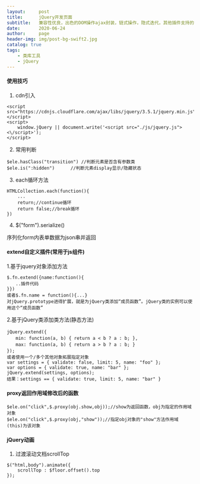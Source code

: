 ```yaml
---
layout:     post
title:      jQuery开发页面
subtitle:   兼容性优良，出色的DOM操作ajax封装，链式操作，隐式迭代，其他插件支持的特性
date:       2020-06-24
author:     page
header-img: img/post-bg-swift2.jpg
catalog: true
tags:
    - 类库工具
    - jQuery
---
```

#### 使用技巧
1. cdn引入  
```
<script src="https://cdnjs.cloudflare.com/ajax/libs/jquery/3.5.1/jquery.min.js"></script>
<script>
    window.jQuery || document.write('<script src="./js/jquery.js"><\/script>');
</script>
```

2. 常用判断
```
$ele.hasClass("transition") //判断元素是否含有参数类
$ele.is(":hidden")      //判断元素display显示/隐藏状态

```

3. each循环方法
```
HTMLCollection.each(function(){
    ...
    return;//continue循环
    return false;//break循环
})
```

4. $("form").serialize()

序列化form内表单数据为json串并返回

#### extend自定义插件(常用于js组件)

1.基于jquery对象添加方法
```
$.fn.extend({name:function(){  
　　..插件代码  
}})  
或者$.fn.name = function(){...}  
对jQuery.prototype进得扩展，就是为jQuery类添加“成员函数”。jQuery类的实例可以使用这个“成员函数”  
```

2.基于jQuery类添加类方法(静态方法)
```
jQuery.extend({　　
　　min: function(a, b) { return a < b ? a : b; },　　
　　max: function(a, b) { return a > b ? a : b; }　　
});　　
或者使用一个/多个其他对象拓展指定对象
var settings = { validate: false, limit: 5, name: "foo" }; 
var options = { validate: true, name: "bar" }; 
jQuery.extend(settings, options); 
结果：settings == { validate: true, limit: 5, name: "bar" }
```

#### proxy返回作用域修改后的函数
```
$ele.on("click",$.proxy(obj.show,obj));//show为返回函数，obj为指定的作用域对象
$ele.on("click",$.proxy(obj,"show"));//指定obj对象的"show"方法作用域(this)为该对象
```

#### jQuery动画
1. 过渡滚动文档scrollTop
```
$("html,body").animate({
    scrollTop : $floor.offset().top
});
```
